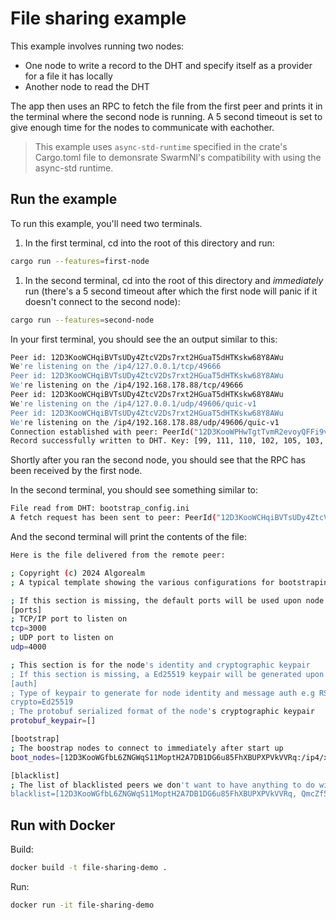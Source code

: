 # File sharing example

This example involves running two nodes:

- One node to write a record to the DHT and specify itself as a provider for a file it has locally
- Another node to read the DHT

The app then uses an RPC to fetch the file from the first peer and prints it in the terminal where the second node is running.
A 5 second timeout is set to give enough time for the nodes to communicate with eachother.

> This example uses `async-std-runtime` specified in the crate's Cargo.toml file to demonsrate SwarmNl's compatibility with using the async-std runtime.

## Run the example

To run this example, you'll need two terminals.

1. In the first terminal, cd into the root of this directory and run:

```bash
cargo run --features=first-node
```

1. In the second terminal, cd into the root of this directory and _immediately_ run (there's a 5 second timeout after which the first node will panic if it doesn't connect to the second node):

```bash
cargo run --features=second-node
```

In your first terminal, you should see the an output similar to this:

```bash
Peer id: 12D3KooWCHqiBVTsUDy4ZtcV2Ds7rxt2HGuaT5dHTKskw68Y8AWu
We're listening on the /ip4/127.0.0.1/tcp/49666
Peer id: 12D3KooWCHqiBVTsUDy4ZtcV2Ds7rxt2HGuaT5dHTKskw68Y8AWu
We're listening on the /ip4/192.168.178.88/tcp/49666
Peer id: 12D3KooWCHqiBVTsUDy4ZtcV2Ds7rxt2HGuaT5dHTKskw68Y8AWu
We're listening on the /ip4/127.0.0.1/udp/49606/quic-v1
Peer id: 12D3KooWCHqiBVTsUDy4ZtcV2Ds7rxt2HGuaT5dHTKskw68Y8AWu
We're listening on the /ip4/192.168.178.88/udp/49606/quic-v1
Connection established with peer: PeerId("12D3KooWPHwTgtTvmR2evoyQFFi9v7xtiAsVWBdgSbJ1muub1kmj")
Record successfully written to DHT. Key: [99, 111, 110, 102, 105, 103, 95, 102, 105, 108, 101]
```

Shortly after you ran the second node, you should see that the RPC has been received by the first node.

In the second terminal, you should see something similar to:

```bash
File read from DHT: bootstrap_config.ini
A fetch request has been sent to peer: PeerId("12D3KooWCHqiBVTsUDy4ZtcV2Ds7rxt2HGuaT5dHTKskw68Y8AWu")
```

And the second terminal will print the contents of the file: 

```bash
Here is the file delivered from the remote peer:

; Copyright (c) 2024 Algorealm
; A typical template showing the various configurations for bootstraping a node

; If this section is missing, the default ports will be used upon node setup
[ports]
; TCP/IP port to listen on
tcp=3000
; UDP port to listen on
udp=4000

; This section is for the node's identity and cryptographic keypair
; If this section is missing, a Ed25519 keypair will be generated upon node setup
[auth]
; Type of keypair to generate for node identity and message auth e.g RSA, EDSA, Ed25519
crypto=Ed25519
; The protobuf serialized format of the node's cryptographic keypair
protobuf_keypair=[]

[bootstrap]
; The boostrap nodes to connect to immediately after start up
boot_nodes=[12D3KooWGfbL6ZNGWqS11MoptH2A7DB1DG6u85FhXBUPXPVkVVRq:/ip4/x.x.x.x/tcp/1509, QmcZf59bWwK5XFi76CZX8cbJ4BhTzzA3gU1ZjYZcYW3dwt:/ip4/x.x.x.x/tcp/1509]

[blacklist]
; The list of blacklisted peers we don't want to have anything to do with
blacklist=[12D3KooWGfbL6ZNGWqS11MoptH2A7DB1DG6u85FhXBUPXPVkVVRq, QmcZf59bWwK5XFi76CZX8cbJ4BhTzzA3gU1ZjYZcYW3dwt]
```

## Run with Docker

Build:

```bash
docker build -t file-sharing-demo .
```

Run:

```bash
docker run -it file-sharing-demo
```
